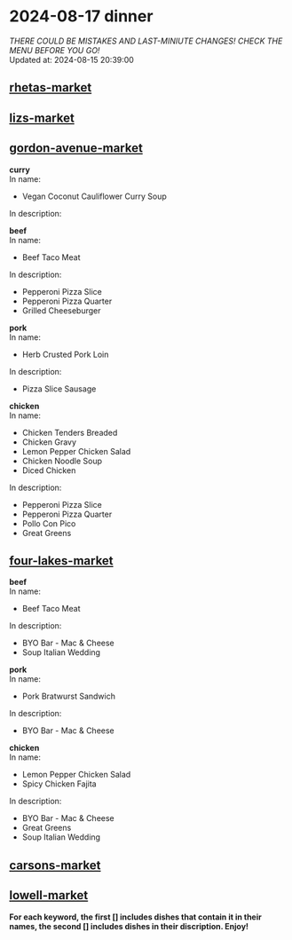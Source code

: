 # 2024-08-17 dinner  
*THERE COULD BE MISTAKES AND LAST-MINIUTE CHANGES! CHECK THE MENU BEFORE YOU GO!*  
Updated at: 2024-08-15 20:39:00  
## [rhetas-market](https://wisc-housingdining.nutrislice.com/menu/rhetas-market/dinner/2024-08-17)  
## [lizs-market](https://wisc-housingdining.nutrislice.com/menu/lizs-market/dinner/2024-08-17)  
## [gordon-avenue-market](https://wisc-housingdining.nutrislice.com/menu/gordon-avenue-market/dinner/2024-08-17)  
**curry**  
In name:   
 - Vegan Coconut Cauliflower Curry Soup  
  
In description:   
  
**beef**  
In name:   
 - Beef Taco Meat  
  
In description:   
 - Pepperoni Pizza Slice  
 - Pepperoni Pizza Quarter  
 - Grilled Cheeseburger  
  
**pork**  
In name:   
 - Herb Crusted Pork Loin  
  
In description:   
 - Pizza Slice Sausage  
  
**chicken**  
In name:   
 - Chicken Tenders Breaded  
 - Chicken Gravy  
 - Lemon Pepper Chicken Salad  
 - Chicken Noodle Soup  
 - Diced Chicken  
  
In description:   
 - Pepperoni Pizza Slice  
 - Pepperoni Pizza Quarter  
 - Pollo Con Pico  
 - Great Greens  
  
## [four-lakes-market](https://wisc-housingdining.nutrislice.com/menu/four-lakes-market/dinner/2024-08-17)  
**beef**  
In name:   
 - Beef Taco Meat  
  
In description:   
 - BYO Bar - Mac & Cheese  
 - Soup Italian Wedding  
  
**pork**  
In name:   
 - Pork Bratwurst Sandwich  
  
In description:   
 - BYO Bar - Mac & Cheese  
  
**chicken**  
In name:   
 - Lemon Pepper Chicken Salad  
 - Spicy Chicken Fajita  
  
In description:   
 - BYO Bar - Mac & Cheese  
 - Great Greens  
 - Soup Italian Wedding  
  
## [carsons-market](https://wisc-housingdining.nutrislice.com/menu/carsons-market/dinner/2024-08-17)  
## [lowell-market](https://wisc-housingdining.nutrislice.com/menu/lowell-market/dinner/2024-08-17)  
  
**For each keyword, the first [] includes dishes that contain it in their names, the second [] includes dishes in their discription. Enjoy!**  
